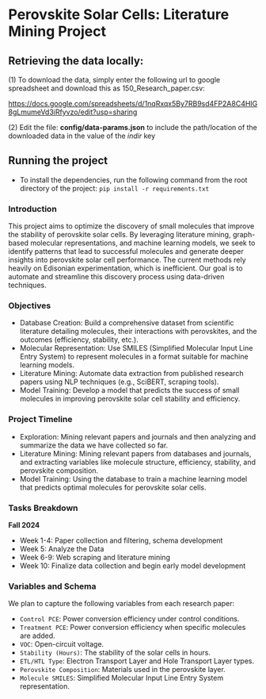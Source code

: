 # Perovskite Solar Cells: Literature Mining Project

## Retrieving the data locally:

(1) To download the data, simply enter the following url to google spreadsheet and download this as 150_Research_paper.csv:

https://docs.google.com/spreadsheets/d/1nqRxqx5By7RB9sd4FP2A8C4HIG8gLmumeVd3iRfyvzo/edit?usp=sharing

(2) Edit the file: __config/data-params.json__ to include the path/location of the downloaded data in the value of the _indir_ key

## Running the project

* To install the dependencies, run the following command from the root directory of the project: `pip install -r requirements.txt`

### Introduction
This project aims to optimize the discovery of small molecules that improve the stability of perovskite solar cells. By leveraging literature mining, graph-based molecular representations, and machine learning models, we seek to identify patterns that lead to successful molecules and generate deeper insights into perovskite solar cell performance. The current methods rely heavily on Edisonian experimentation, which is inefficient. Our goal is to automate and streamline this discovery process using data-driven techniques.

### Objectives
- Database Creation: Build a comprehensive dataset from scientific literature detailing molecules, their interactions with perovskites, and the outcomes (efficiency, stability, etc.).
- Molecular Representation: Use SMILES (Simplified Molecular Input Line Entry System) to represent molecules in a format suitable for machine learning models.
- Literature Mining: Automate data extraction from published research papers using NLP techniques (e.g., SciBERT, scraping tools).
- Model Training: Develop a model that predicts the success of small molecules in improving perovskite solar cell stability and efficiency.

### Project Timeline
- Exploration: Mining relevant papers and journals and then analyzing and summarize the data we have collected so far.
- Literature Mining: Mining relevant papers from databases and journals, and extracting variables like molecule structure, efficiency, stability, and perovskite composition.
- Model Training: Using the database to train a machine learning model that predicts optimal molecules for perovskite solar cells.

### Tasks Breakdown
**Fall 2024**
- Week 1-4: Paper collection and filtering, schema development
- Week 5: Analyze the Data
- Week 6-9: Web scraping and literature mining
- Week 10: Finalize data collection and begin early model development

### Variables and Schema
We plan to capture the following variables from each research paper:
- `Control PCE`: Power conversion efficiency under control conditions.
- `Treatment PCE`: Power conversion efficiency when specific molecules are added.
- `VOC`: Open-circuit voltage.
- `Stability (Hours)`: The stability of the solar cells in hours.
- `ETL/HTL Type`: Electron Transport Layer and Hole Transport Layer types.
- `Perovskite Composition`: Materials used in the perovskite layer.
- `Molecule SMILES`: Simplified Molecular Input Line Entry System representation.
